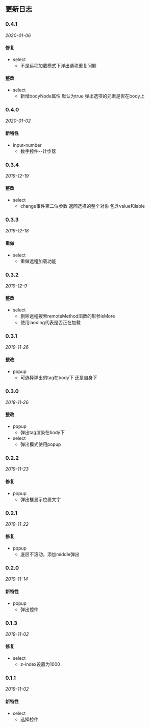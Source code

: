 ## 更新日志

### 0.4.1
*2020-01-06*

#### 修复

- select
  - 不是远程加载模式下弹出选项重复问题
  
#### 整改

- select
  - 新增bodyNode属性  默认为true 弹出选项的元素是否在body上
  

### 0.4.0
*2020-01-02*

#### 新特性

- input-number
  - 数字控件--计步器
  
### 0.3.4
*2019-12-19*

#### 整改

- select
  - change事件第二位参数 返回选择的整个对象 包含value和lable

### 0.3.3
*2019-12-18*

#### 重做

- select
  - 重做远程加载功能

### 0.3.2
*2019-12-9*

#### 整改

- select
  - 删除远程搜索remoteMethod函数的形参isMore  
  - 使用laoding代表是否正在加载

### 0.3.1
*2019-11-26*

#### 整改

- popup
  - 可选择弹出的tag在body下 还是自身下

### 0.3.0
*2019-11-26*

#### 整改

- popup
  - 弹出tag渲染在body下
- select
  - 弹出模式使用popup

### 0.2.2
*2019-11-23*

#### 修复

- popup
  - 弹出框显示位置文字

### 0.2.1
*2019-11-22*

#### 修复

- popup
  - 底层不滚动，添加middle弹出

### 0.2.0

*2019-11-14*

#### 新特性

- popup
  - 弹出控件

### 0.1.3
*2019-11-02*

#### 修复

- select
  - z-index设置为1000 

### 0.1.1

*2019-11-02*

#### 新特性

- select
  - 选择控件 